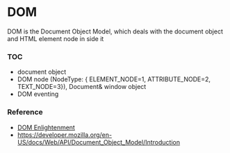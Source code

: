 # DOM

DOM is the Document Object Model, which deals with the document object and HTML element node in side it

### TOC
- document object
- DOM node (NodeType: { ELEMENT_NODE=1, ATTRIBUTE_NODE=2, TEXT_NODE=3}), Document& window object
- DOM eventing

### Reference 
- [DOM Enlightenment](http://www.domenlightenment.com/)
- https://developer.mozilla.org/en-US/docs/Web/API/Document_Object_Model/Introduction 
